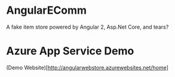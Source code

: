 # AngularEComm
A fake item store powered by Angular 2, Asp.Net Core, and tears?

# Azure App Service Demo
(Demo Website)[http://angularwebstore.azurewebsites.net/home]
